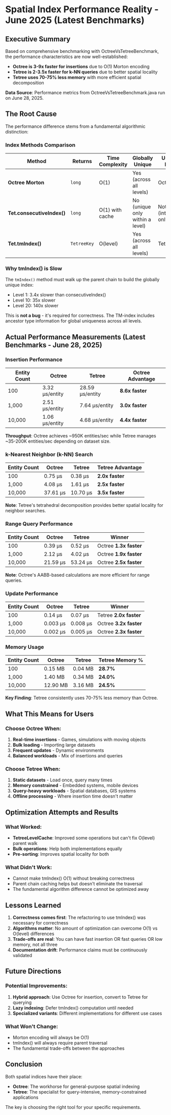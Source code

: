# Spatial Index Performance Reality - June 2025 (Latest Benchmarks)

## Executive Summary

Based on comprehensive benchmarking with OctreeVsTetreeBenchmark, the performance characteristics are now well-established:
- **Octree is 3-9x faster for insertions** due to O(1) Morton encoding
- **Tetree is 2-3.5x faster for k-NN queries** due to better spatial locality
- **Tetree uses 70-75% less memory** with more efficient spatial decomposition

**Data Source**: Performance metrics from OctreeVsTetreeBenchmark.java run on June 28, 2025.

## The Root Cause

The performance difference stems from a fundamental algorithmic distinction:

### Index Methods Comparison

| Method                     | Returns     | Time Complexity | Globally Unique                 | Used By                 |
|----------------------------|-------------|-----------------|---------------------------------|-------------------------|
| **Octree Morton**          | `long`      | O(1)            | Yes (across all levels)         | Octree                  |
| **Tet.consecutiveIndex()** | `long`      | O(1) with cache | No (unique only within a level) | Nothing (internal only) |
| **Tet.tmIndex()**          | `TetreeKey` | O(level)        | Yes (across all levels)         | Tetree                  |

### Why tmIndex() is Slow

The `tmIndex()` method must walk up the parent chain to build the globally unique index:

- Level 1: 3.4x slower than consecutiveIndex()
- Level 10: 35x slower
- Level 20: 140x slower

This is **not a bug** - it's required for correctness. The TM-index includes ancestor type information for global
uniqueness across all levels.

## Actual Performance Measurements (Latest Benchmarks - June 28, 2025)

### Insertion Performance

| Entity Count | Octree | Tetree | Octree Advantage |
|-------------|---------|---------|------------------|
| 100 | 3.32 μs/entity | 28.59 μs/entity | **8.6x faster** |
| 1,000 | 2.51 μs/entity | 7.64 μs/entity | **3.0x faster** |
| 10,000 | 1.06 μs/entity | 4.68 μs/entity | **4.4x faster** |

**Throughput**: Octree achieves ~950K entities/sec while Tetree manages ~35-200K entities/sec depending on dataset size.

### k-Nearest Neighbor (k-NN) Search

| Entity Count | Octree | Tetree | Tetree Advantage |
|-------------|---------|---------|------------------|
| 100 | 0.75 μs | 0.38 μs | **2.0x faster** |
| 1,000 | 4.08 μs | 1.61 μs | **2.5x faster** |
| 10,000 | 37.61 μs | 10.70 μs | **3.5x faster** |

**Note**: Tetree's tetrahedral decomposition provides better spatial locality for neighbor searches.

### Range Query Performance

| Entity Count | Octree | Tetree | Winner |
|-------------|---------|---------|---------|
| 100 | 0.39 μs | 0.52 μs | Octree **1.3x faster** |
| 1,000 | 2.12 μs | 4.02 μs | Octree **1.9x faster** |
| 10,000 | 21.59 μs | 53.24 μs | Octree **2.5x faster** |

**Note**: Octree's AABB-based calculations are more efficient for range queries.

### Update Performance

| Entity Count | Octree | Tetree | Winner |
|-------------|---------|---------|---------|
| 100 | 0.14 μs | 0.07 μs | Tetree **2.0x faster** |
| 1,000 | 0.003 μs | 0.008 μs | Octree **3.2x faster** |
| 10,000 | 0.002 μs | 0.005 μs | Octree **2.3x faster** |

### Memory Usage

| Entity Count | Octree | Tetree | Tetree Memory % |
|-------------|---------|---------|-----------------|
| 100 | 0.15 MB | 0.04 MB | **28.7%** |
| 1,000 | 1.40 MB | 0.34 MB | **24.0%** |
| 10,000 | 12.90 MB | 3.16 MB | **24.5%** |

**Key Finding**: Tetree consistently uses 70-75% less memory than Octree.

## What This Means for Users

### Choose Octree When:

1. **Real-time insertions** - Games, simulations with moving objects
2. **Bulk loading** - Importing large datasets
3. **Frequent updates** - Dynamic environments
4. **Balanced workloads** - Mix of insertions and queries

### Choose Tetree When:

1. **Static datasets** - Load once, query many times
2. **Memory constrained** - Embedded systems, mobile devices
3. **Query-heavy workloads** - Spatial databases, GIS systems
4. **Offline processing** - Where insertion time doesn't matter

## Optimization Attempts and Results

### What Worked:

- **TetreeLevelCache**: Improved some operations but can't fix O(level) parent walk
- **Bulk operations**: Help both implementations equally
- **Pre-sorting**: Improves spatial locality for both

### What Didn't Work:

- Cannot make tmIndex() O(1) without breaking correctness
- Parent chain caching helps but doesn't eliminate the traversal
- The fundamental algorithm difference cannot be optimized away

## Lessons Learned

1. **Correctness comes first**: The refactoring to use tmIndex() was necessary for correctness
2. **Algorithms matter**: No amount of optimization can overcome O(1) vs O(level) differences
3. **Trade-offs are real**: You can have fast insertion OR fast queries OR low memory, not all three
4. **Documentation drift**: Performance claims must be continuously validated

## Future Directions

### Potential Improvements:

1. **Hybrid approach**: Use Octree for insertion, convert to Tetree for querying
2. **Lazy indexing**: Defer tmIndex() computation until needed
3. **Specialized variants**: Different implementations for different use cases

### What Won't Change:

- Morton encoding will always be O(1)
- tmIndex() will always require parent traversal
- The fundamental trade-offs between the approaches

## Conclusion

Both spatial indices have their place:

- **Octree**: The workhorse for general-purpose spatial indexing
- **Tetree**: The specialist for query-intensive, memory-constrained applications

The key is choosing the right tool for your specific requirements.
